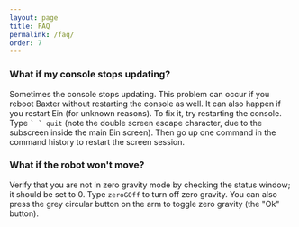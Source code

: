 ```yaml
---
layout: page
title: FAQ
permalink: /faq/
order: 7
---
```


### What if my console stops updating?

Sometimes the console stops updating.  This problem can occur if you
reboot Baxter without restarting the console as well.  It can also
happen if you restart Ein (for unknown reasons).  To fix it, try
restarting the console.  Type ``` ` ` quit ``` (note the double screen
escape character, due to the subscreen inside the main Ein screen).
Then go up one command in the command history to restart the screen
session.


### What if the robot won't move?

Verify that you are not in zero gravity mode by checking the status
window; it should be set to 0. Type `zeroGOff` to turn off zero
gravity.  You can also press the grey circular button on the arm to
toggle zero gravity (the "Ok" button).

